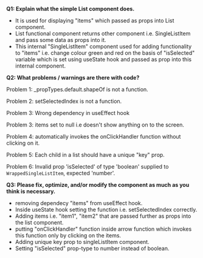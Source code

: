 
<b>Q1: Explain what the simple List component does.</b>

* It is used for displaying "items" which passed as props into List component.
* List functional component returns other component i.e. SingleListItem and pass some data as props into it.
* This internal "SingleListItem" component used for adding functionality to "items" i.e. change colour green and red on the basis of "isSelected" variable which is set        using useState hook and passed as prop into this internal component.


<b>Q2: What problems / warnings are there with code?</b>

Problem 1:  _propTypes.default.shapeOf is not a function.

Problem 2:  setSelectedIndex is not a function.

Problem 3:  Wrong dependency in useEffect hook

Problem 3:  items set to null i.e doesn't show anything on to the screen.

Problem 4:  automatically invokes the onClickHandler function without clicking on it.

Problem 5:  Each child in a list should have a unique "key" prop.

Problem 6:  Invalid prop 'isSelected' of type 'boolean' supplied to `WrappedSingleListItem`, expected 'number'.


<b>Q3: Please fix, optimize, and/or modify the component as much as you think is necessary.</b>
* removing dependecy "items" from useEffect hook.
* Inside useState hook setting the function i.e. setSelectedIndex correctly.
* Adding items i.e. "item1", "item2" that are passed further as props into the list component.
* putting "onClickHandler" function inside arrow function which invokes this function only by clicking on the items.
* Adding unique key prop to singleListItem component.
* Setting "isSelected" prop-type to number instead of boolean.



